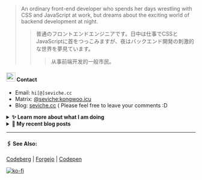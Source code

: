 
> An ordinary front-end developer who spends her days wrestling with CSS and JavaScript at work, but dreams about the exciting world of backend development at night.
>> 	普通のフロントエンドエンジニアです。日中は仕事でCSSとJavaScriptに首をつっこみますが、夜はバックエンド開発の刺激的な世界を夢見ています。
>>>	从事前端开发的一般市民。

####  <img src="https://cdn.discordapp.com/emojis/491270848032800768.png?size=128" style="width:24px;"> Contact  

- Email: `hi[@]seviche.cc`
- Matrix: [@seviche:kongwoo.icu](https://matrix.to/#/@seviche:kongwoo.icu)
- Blog: [seviche.cc](https://seviche.cc) 
  ( Please feel free to leave your comments :D 


<details>
  <summary><b> ✨ Learn more about what I am doing</b>
  </summary>


  
#### 👷 What I'm currently working on

- [importantimport/shiraha](https://github.com/importantimport/shiraha) - ❄ Material 3-inspired Classless CSS Framework. [WIP] (1 week ago)
- [Sevichecc/Urara-Blog](https://github.com/Sevichecc/Urara-Blog) - Repo for my blog (1 month ago)
- [nuxt/ui](https://github.com/nuxt/ui) - Fully styled and customizable components for Nuxt. (1 month ago)
- [Sevichecc/Seigwai](https://github.com/Sevichecc/Seigwai) -  (1 month ago)
- [Sevichecc/devSite](https://github.com/Sevichecc/devSite) -  (1 month ago)
  <br>
#### 🌱 My latest projects

- [Sevichecc/devSite](https://github.com/Sevichecc/devSite) - 
- [Sevichecc/raycast-anki-extension](https://github.com/Sevichecc/raycast-anki-extension) - 
- [Sevichecc/Lisp-interpreter-in-TS](https://github.com/Sevichecc/Lisp-interpreter-in-TS) - 
- [Sevichecc/miniflux-injector](https://github.com/Sevichecc/miniflux-injector) - Injects Miniflux search results into search engine pages such as  Google, DuckDuckGo, SearXNG and Brave Search.
- [Sevichecc/M-OAuth](https://github.com/Sevichecc/M-OAuth) - Access token generator for Akkoma, Pleroma, Mastodon APIs.
  

#### 🔨 My recent Pull Requests


- [feat: ✨ add chip and tag](https://github.com/importantimport/shiraha/pull/22) on [importantimport/shiraha](https://github.com/importantimport/shiraha) (1 week ago)
- [feat(Form): add valibot supprt](https://github.com/nuxt/ui/pull/615) on [nuxt/ui](https://github.com/nuxt/ui) (1 month ago)
- [Update neodb extension](https://github.com/raycast/extensions/pull/7826) on [raycast/extensions](https://github.com/raycast/extensions) (2 months ago)
- [Fix category of currency-florin.svg](https://github.com/tabler/tabler-icons/pull/761) on [tabler/tabler-icons](https://github.com/tabler/tabler-icons) (2 months ago)
- [[zh-cn] fix typo](https://github.com/mdn/translated-content/pull/14618) on [mdn/translated-content](https://github.com/mdn/translated-content) (2 months ago)


#### 🔭 Latest releases I've contributed to


- [simple-icons/simple-icons](https://github.com/simple-icons/simple-icons) ([9.19.0](https://github.com/simple-icons/simple-icons/releases/tag/9.19.0), 1 day ago) - SVG icons for popular brands
- [tabler/tabler-icons](https://github.com/tabler/tabler-icons) ([v2.39.0](https://github.com/tabler/tabler-icons/releases/tag/v2.39.0), 1 week ago) - A set of over 4700 free MIT-licensed high-quality SVG icons for you to use in your web projects.
- [nuxt/ui](https://github.com/nuxt/ui) ([v2.9.0](https://github.com/nuxt/ui/releases/tag/v2.9.0), 3 weeks ago) - Fully styled and customizable components for Nuxt.
- [nuxt-themes/alpine](https://github.com/nuxt-themes/alpine) ([v1.6.4](https://github.com/nuxt-themes/alpine/releases/tag/v1.6.4), 3 weeks ago) - The minimalist blog theme, powered by Nuxt &amp; Markdown.
- [Fivefold/linkding-injector](https://github.com/Fivefold/linkding-injector) ([v1.3.3](https://github.com/Fivefold/linkding-injector/releases/tag/v1.3.3), 3 weeks ago) - Injects search results from the linkding bookmark service into search pages like google and duckduckgo
  
#### 📓 Gists I wrote
  

- [nord light theme for Rime](https://gist.github.com/ae49279fbc12b633697e05fd832559e9) (6 months ago)
- [](https://gist.github.com/8bb1c560d5ac7bf3d73176a6e059e7fb) (8 months ago)
- [rss&#43; &amp; miniflux](https://gist.github.com/f5608c4ad52e71d98f6fcf74110369df) (1 year ago)
- [fork from https://github.com/ronilaukkarinen/miniflux-theme-midnight/blob/master/style.css](https://gist.github.com/dd534c114a23bb410baeab3287f134e8) (2 years ago)
- [](https://gist.github.com/6fe4eeed295c832111fd7fbedc58cc05) (2 years ago)
</details>


<details>
  <summary><b> 📜 My recent blog posts</b></summary>
  <br/>


- [远程工作相关链接](https://seviche.cc/2023-10-02-remote-work) (2 weeks ago)
- [Akkoma / Pleroma 的媒体相关配置](https://seviche.cc/2023-09-10-akkoma-media) (1 month ago)
- [Python 初学笔记](https://seviche.cc/2023-09-04-python) (1 month ago)
- [我在看什么 · 5-8月](https://seviche.cc/2023-08-27-reading2) (1 month ago)
- [计算机图形学初体验——CS291](https://seviche.cc/2023-05-18-cs291) (5 months ago)
</details>


---

####  🖇️ See Also:
[Codeberg](https://codeberg.org/Sevichecc) | [Forgejo](https://git.kongwoo.icu/seviche) | [Codepen](https://codepen.io/sevichee)

[![ko-fi](https://ko-fi.com/img/githubbutton_sm.svg)](https://ko-fi.com/R6R8LXC9O)
